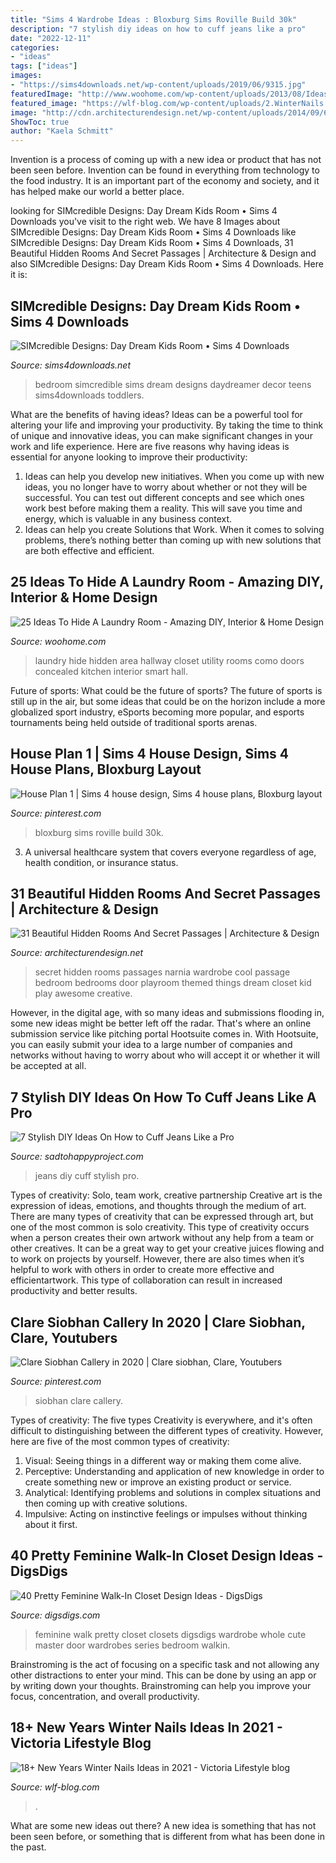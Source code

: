 ```yaml
---
title: "Sims 4 Wardrobe Ideas : Bloxburg Sims Roville Build 30k"
description: "7 stylish diy ideas on how to cuff jeans like a pro"
date: "2022-12-11"
categories:
- "ideas"
tags: ["ideas"]
images:
- "https://sims4downloads.net/wp-content/uploads/2019/06/9315.jpg"
featuredImage: "http://www.woohome.com/wp-content/uploads/2013/08/Ideas-To-Hide-A-Laundry-Room-11.jpg"
featured_image: "https://wlf-blog.com/wp-content/uploads/2.WinterNails.Vol2_.18.jpeg"
image: "http://cdn.architecturendesign.net/wp-content/uploads/2014/09/672.jpg"
ShowToc: true
author: "Kaela Schmitt"
---
```



Invention is a process of coming up with a new idea or product that has not been seen before. Invention can be found in everything from technology to the food industry. It is an important part of the economy and society, and it has helped make our world a better place.

	

		
looking for SIMcredible Designs: Day Dream Kids Room • Sims 4 Downloads you've visit to the right web. We have 8 Images about SIMcredible Designs: Day Dream Kids Room • Sims 4 Downloads like SIMcredible Designs: Day Dream Kids Room • Sims 4 Downloads, 31 Beautiful Hidden Rooms And Secret Passages | Architecture &amp; Design and also SIMcredible Designs: Day Dream Kids Room • Sims 4 Downloads. Here it is:
		
    
## SIMcredible Designs: Day Dream Kids Room • Sims 4 Downloads

<img loading=lazy src="https://sims4downloads.net/wp-content/uploads/2019/06/9315.jpg" onerror="this.onerror=null;this.src='https://tse3.mm.bing.net/th?id=OIP.bSQEcV3xfspAPb4PjNlXLwHaFP&amp;pid=15.1';" alt="SIMcredible Designs: Day Dream Kids Room • Sims 4 Downloads">

_Source: sims4downloads.net_

>bedroom simcredible sims dream designs daydreamer decor teens sims4downloads toddlers. 

	

What are the benefits of having ideas?
Ideas can be a powerful tool for altering your life and improving your productivity. By taking the time to think of unique and innovative ideas, you can make significant changes in your work and life experience. Here are five reasons why having ideas is essential for anyone looking to improve their productivity: 
1. Ideas can help you develop new initiatives. When you come up with new ideas, you no longer have to worry about whether or not they will be successful. You can test out different concepts and see which ones work best before making them a reality. This will save you time and energy, which is valuable in any business context. 
2. Ideas can help you create Solutions that Work. When it comes to solving problems, there’s nothing better than coming up with new solutions that are both effective and efficient.

    
## 25 Ideas To Hide A Laundry Room - Amazing DIY, Interior &amp; Home Design

<img loading=lazy src="http://www.woohome.com/wp-content/uploads/2013/08/Ideas-To-Hide-A-Laundry-Room-11.jpg" onerror="this.onerror=null;this.src='https://tse2.mm.bing.net/th?id=OIP.312cyrJWUOC0aMe1wS2iqwHaLJ&amp;pid=15.1';" alt="25 Ideas To Hide A Laundry Room - Amazing DIY, Interior &amp; Home Design">

_Source: woohome.com_

>laundry hide hidden area hallway closet utility rooms como doors concealed kitchen interior smart hall. 

	

Future of sports: What could be the future of sports?
The future of sports is still up in the air, but some ideas that could be on the horizon include a more globalized sport industry, eSports becoming more popular, and esports tournaments being held outside of traditional sports arenas.

    
## House Plan 1 | Sims 4 House Design, Sims 4 House Plans, Bloxburg Layout

<img loading=lazy src="https://i.pinimg.com/736x/de/86/76/de86763b3205cce3f274768a6d85c3d5.jpg" onerror="this.onerror=null;this.src='https://tse2.mm.bing.net/th?id=OIP.e3WhZF7qGcO6SKbAjeNg7wHaGt&amp;pid=15.1';" alt="House Plan 1 | Sims 4 house design, Sims 4 house plans, Bloxburg layout">

_Source: pinterest.com_

>bloxburg sims roville build 30k. 

	

3. A universal healthcare system that covers everyone regardless of age, health condition, or insurance status.

    
## 31 Beautiful Hidden Rooms And Secret Passages | Architecture &amp; Design

<img loading=lazy src="http://cdn.architecturendesign.net/wp-content/uploads/2014/09/672.jpg" onerror="this.onerror=null;this.src='https://tse1.mm.bing.net/th?id=OIP.MULMei4J4mm4E1S0mwD54AHaJ6&amp;pid=15.1';" alt="31 Beautiful Hidden Rooms And Secret Passages | Architecture &amp; Design">

_Source: architecturendesign.net_

>secret hidden rooms passages narnia wardrobe cool passage bedroom bedrooms door playroom themed things dream closet kid play awesome creative. 

	

However, in the digital age, with so many ideas and submissions flooding in, some new ideas might be better left off the radar. That's where an online submission service like pitching portal Hootsuite comes in. With Hootsuite, you can easily submit your idea to a large number of companies and networks without having to worry about who will accept it or whether it will be accepted at all.

    
## 7 Stylish DIY Ideas On How To Cuff Jeans Like A Pro

<img loading=lazy src="https://sadtohappyproject.com/wp-content/uploads/2015/09/diy-jeans.jpg" onerror="this.onerror=null;this.src='https://tse2.mm.bing.net/th?id=OIP.2X5h6DkME7Bpch9Qgn_O9wAAAA&amp;pid=15.1';" alt="7 Stylish DIY Ideas On How to Cuff Jeans Like a Pro">

_Source: sadtohappyproject.com_

>jeans diy cuff stylish pro. 

	

Types of creativity: Solo, team work, creative partnership
Creative art is the expression of ideas, emotions, and thoughts through the medium of art. There are many types of creativity that can be expressed through art, but one of the most common is solo creativity. This type of creativity occurs when a person creates their own artwork without any help from a team or other creatives. It can be a great way to get your creative juices flowing and to work on projects by yourself. However, there are also times when it’s helpful to work with others in order to create more effective and efficientartwork. This type of collaboration can result in increased productivity and better results.

    
## Clare Siobhan Callery In 2020 | Clare Siobhan, Clare, Youtubers

<img loading=lazy src="https://i.pinimg.com/736x/4a/2c/8f/4a2c8f22cf6c257768a60836b01ce6c4.jpg" onerror="this.onerror=null;this.src='https://tse3.mm.bing.net/th?id=OIP.UJUmiSfSTvFjRcq3EVblBQHaLu&amp;pid=15.1';" alt="Clare Siobhan Callery in 2020 | Clare siobhan, Clare, Youtubers">

_Source: pinterest.com_

>siobhan clare callery. 

	

Types of creativity: The five types
Creativity is everywhere, and it's often difficult to distinguishing between the different types of creativity. However, here are five of the most common types of creativity:
1. Visual: Seeing things in a different way or making them come alive.
2. Perceptive: Understanding and application of new knowledge in order to create something new or improve an existing product or service. 
3. Analytical: Identifying problems and solutions in complex situations and then coming up with creative solutions. 
4. Impulsive: Acting on instinctive feelings or impulses without thinking about it first. 

    
## 40 Pretty Feminine Walk-In Closet Design Ideas - DigsDigs

<img loading=lazy src="http://www.digsdigs.com/photos/pretty-feminine-walk-in-closets-19.jpg" onerror="this.onerror=null;this.src='https://tse1.mm.bing.net/th?id=OIP.-xBvg5eV7u1MLrJVv0uTawHaJ4&amp;pid=15.1';" alt="40 Pretty Feminine Walk-In Closet Design Ideas - DigsDigs">

_Source: digsdigs.com_

>feminine walk pretty closet closets digsdigs wardrobe whole cute master door wardrobes series bedroom walkin. 

	

Brainstroming is the act of focusing on a specific task and not allowing any other distractions to enter your mind. This can be done by using an app or by writing down your thoughts. Brainstroming can help you improve your focus, concentration, and overall productivity.

    
## 18+ New Years Winter Nails Ideas In 2021 - Viсtoria Lifestyle Blog

<img loading=lazy src="https://wlf-blog.com/wp-content/uploads/2.WinterNails.Vol2_.18.jpeg" onerror="this.onerror=null;this.src='https://tse2.mm.bing.net/th?id=OIP.O8TW7xXubEAa5j5nOstFUQHaJI&amp;pid=15.1';" alt="18+ New Years Winter Nails Ideas in 2021 - Viсtoria Lifestyle blog">

_Source: wlf-blog.com_

>. 

	

What are some new ideas out there?
A new idea is something that has not been seen before, or something that is different from what has been done in the past.

